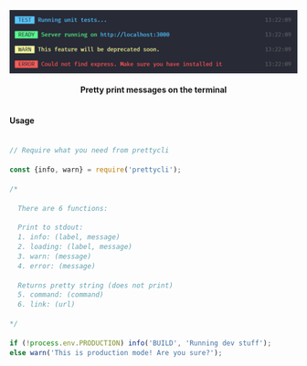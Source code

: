 <p align="center">
  <img src="https://raw.githubusercontent.com/siddharthkp/prettycli/master/screenshot.png"/>
  <br><br>
  <b>Pretty print messages on the terminal</b>
  <br><br>
</p>

####  Usage

```js

// Require what you need from prettycli

const {info, warn} = require('prettycli');

/*

  There are 6 functions:

  Print to stdout:
  1. info: (label, message)
  2. loading: (label, message)
  3. warn: (message)
  4. error: (message)

  Returns pretty string (does not print)
  5. command: (command)
  6. link: (url)

*/

if (!process.env.PRODUCTION) info('BUILD', 'Running dev stuff');
else warn('This is production mode! Are you sure?');

```

&nbsp;
